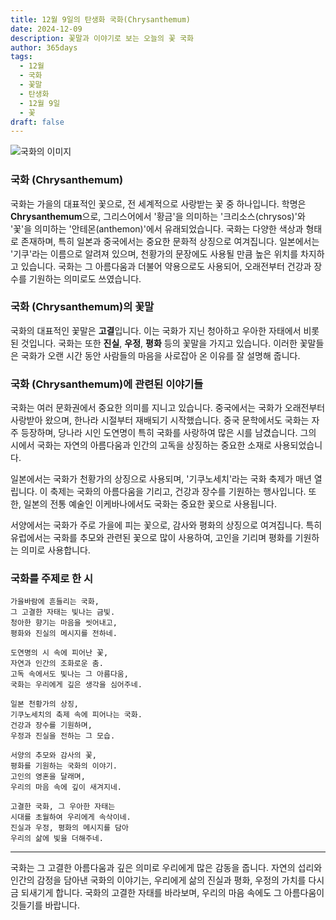 ```yaml
---
title: 12월 9일의 탄생화 국화(Chrysanthemum)
date: 2024-12-09
description: 꽃말과 이야기로 보는 오늘의 꽃 국화
author: 365days
tags:
  - 12월
  - 국화
  - 꽃말
  - 탄생화
  - 12월 9일
  - 꽃
draft: false
---
```



![국화의 이미지](https://cdn.pixabay.com/photo/2021/09/27/16/46/chrysanthemums-6661564_1280.jpg#center)


### 국화 (Chrysanthemum)

국화는 가을의 대표적인 꽃으로, 전 세계적으로 사랑받는 꽃 중 하나입니다. 학명은 **Chrysanthemum**으로, 그리스어에서 '황금'을 의미하는 '크리소스(chrysos)'와 '꽃'을 의미하는 '안테몬(anthemon)'에서 유래되었습니다. 국화는 다양한 색상과 형태로 존재하며, 특히 일본과 중국에서는 중요한 문화적 상징으로 여겨집니다. 일본에서는 '기쿠'라는 이름으로 알려져 있으며, 천황가의 문장에도 사용될 만큼 높은 위치를 차지하고 있습니다. 국화는 그 아름다움과 더불어 약용으로도 사용되어, 오래전부터 건강과 장수를 기원하는 의미로도 쓰였습니다.

### 국화 (Chrysanthemum)의 꽃말

국화의 대표적인 꽃말은 **고결**입니다. 이는 국화가 지닌 청아하고 우아한 자태에서 비롯된 것입니다. 국화는 또한 **진실**, **우정**, **평화** 등의 꽃말을 가지고 있습니다. 이러한 꽃말들은 국화가 오랜 시간 동안 사람들의 마음을 사로잡아 온 이유를 잘 설명해 줍니다.

### 국화 (Chrysanthemum)에 관련된 이야기들

국화는 여러 문화권에서 중요한 의미를 지니고 있습니다. 중국에서는 국화가 오래전부터 사랑받아 왔으며, 한나라 시절부터 재배되기 시작했습니다. 중국 문학에서도 국화는 자주 등장하며, 당나라 시인 도연명이 특히 국화를 사랑하여 많은 시를 남겼습니다. 그의 시에서 국화는 자연의 아름다움과 인간의 고독을 상징하는 중요한 소재로 사용되었습니다.

일본에서는 국화가 천황가의 상징으로 사용되며, '기쿠노세치'라는 국화 축제가 매년 열립니다. 이 축제는 국화의 아름다움을 기리고, 건강과 장수를 기원하는 행사입니다. 또한, 일본의 전통 예술인 이케바나에서도 국화는 중요한 꽃으로 사용됩니다.

서양에서는 국화가 주로 가을에 피는 꽃으로, 감사와 평화의 상징으로 여겨집니다. 특히 유럽에서는 국화를 추모와 관련된 꽃으로 많이 사용하여, 고인을 기리며 평화를 기원하는 의미로 사용합니다.

### 국화를 주제로 한 시


	가을바람에 흔들리는 국화,  
	그 고결한 자태는 빛나는 금빛.  
	청아한 향기는 마음을 씻어내고,  
	평화와 진실의 메시지를 전하네.
	
	도연명의 시 속에 피어난 꽃,  
	자연과 인간의 조화로운 춤.  
	고독 속에서도 빛나는 그 아름다움,  
	국화는 우리에게 깊은 생각을 심어주네.
	
	일본 천황가의 상징,  
	기쿠노세치의 축제 속에 피어나는 국화.  
	건강과 장수를 기원하며,  
	우정과 진실을 전하는 그 모습.
	
	서양의 추모와 감사의 꽃,  
	평화를 기원하는 국화의 이야기.  
	고인의 영혼을 달래며,  
	우리의 마음 속에 깊이 새겨지네.
	
	고결한 국화, 그 우아한 자태는  
	시대를 초월하여 우리에게 속삭이네.  
	진실과 우정, 평화의 메시지를 담아  
	우리의 삶에 빛을 더해주네.

---

국화는 그 고결한 아름다움과 깊은 의미로 우리에게 많은 감동을 줍니다. 자연의 섭리와 인간의 감정을 담아낸 국화의 이야기는, 우리에게 삶의 진실과 평화, 우정의 가치를 다시금 되새기게 합니다. 국화의 고결한 자태를 바라보며, 우리의 마음 속에도 그 아름다움이 깃들기를 바랍니다.